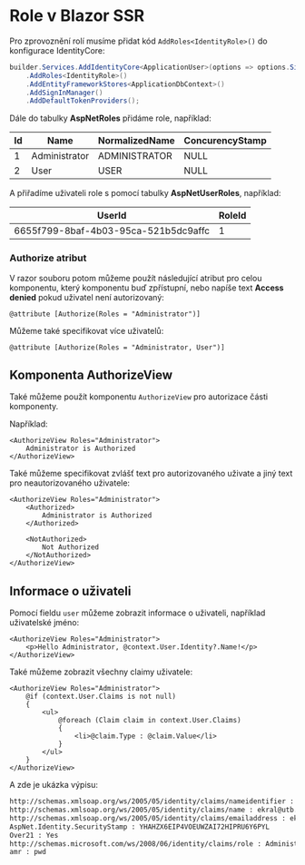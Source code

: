 # Role v Blazor SSR

Pro zprovoznění rolí musíme přidat kód ```AddRoles<IdentityRole>()``` do konfigurace IdentityCore:

```csharp
builder.Services.AddIdentityCore<ApplicationUser>(options => options.SignIn.RequireConfirmedAccount = true)
    .AddRoles<IdentityRole>()
    .AddEntityFrameworkStores<ApplicationDbContext>()
    .AddSignInManager()
    .AddDefaultTokenProviders();
```

Dále do tabulky **AspNetRoles** přidáme role, například:

| Id | Name         | NormalizedName | ConcurencyStamp |
|----|--------------|----------------|-----------------|
| 1  |Administrator | ADMINISTRATOR  | NULL            |
| 2  |User          | USER           | NULL            |


A přiřadíme uživateli role s pomocí tabulky **AspNetUserRoles**, například:

| UserId                               | RoleId | 
|--------------------------------------|--------|
| 6655f799-8baf-4b03-95ca-521b5dc9affc | 1      |

### Authorize atribut

V razor souboru potom můžeme použít následující atribut pro celou komponentu, který komponentu buď zpřístupní, nebo napíše text **Access denied** pokud uživatel není autorizovaný:

 ```@attribute [Authorize(Roles = "Administrator")]``` 

Můžeme také specifikovat více uživatelů:

 ```@attribute [Authorize(Roles = "Administrator, User")]``` 

## Komponenta AuthorizeView

Také můžeme použít komponentu ```AuthorizeView``` pro autorizace části komponenty.

Například:

```razor
<AuthorizeView Roles="Administrator">
    Administrator is Authorized
</AuthorizeView>
```

Také můžeme specifikovat zvlášť text pro autorizovaného uživate a jiný text pro neautorizovaného uživatele:

```razor
<AuthorizeView Roles="Administrator">
    <Authorized>
        Administrator is Authorized
    </Authorized>

    <NotAuthorized>
        Not Authorized
    </NotAuthorized>
</AuthorizeView>
```
## Informace o uživateli

Pomocí fieldu ```user``` můžeme zobrazit informace o uživateli, například uživatelské jméno:

```razor
<AuthorizeView Roles="Administrator">
    <p>Hello Administrator, @context.User.Identity?.Name!</p>
</AuthorizeView>
```

Také můžeme zobrazit všechny claimy uživatele:

```razor
<AuthorizeView Roles="Administrator">
    @if (context.User.Claims is not null)
    {
        <ul>
            @foreach (Claim claim in context.User.Claims)
            {
                <li>@claim.Type : @claim.Value</li>
            }
        </ul>
    }
</AuthorizeView>
```

A zde je ukázka výpisu:

```html
http://schemas.xmlsoap.org/ws/2005/05/identity/claims/nameidentifier : 6655f799-8baf-4b03-95ca-521b5dc9affc
http://schemas.xmlsoap.org/ws/2005/05/identity/claims/name : ekral@utb.cz
http://schemas.xmlsoap.org/ws/2005/05/identity/claims/emailaddress : ekral@utb.cz
AspNet.Identity.SecurityStamp : YHAHZX6EIP4VOEUWZAI72HIPRU6Y6PYL
Over21 : Yes
http://schemas.microsoft.com/ws/2008/06/identity/claims/role : Administrator
amr : pwd
```
